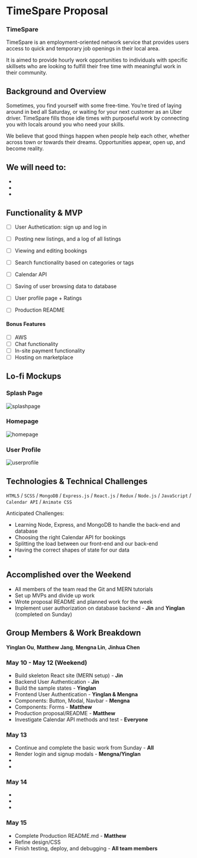 # TimeSpare Proposal

### TimeSpare 
TimeSpare is an employment-oriented network service that provides users access to quick and temporary job openings in their local area.   

It is aimed to provide hourly work opportunities to individuals with specific skillsets who are looking to fulfill their free time with meaningful work in their community. 

## Background and Overview
Sometimes, you find yourself with some free-time. You’re tired of laying around in bed all Saturday, or waiting for your next customer as an Uber driver. TimeSpare fills those idle times with purposeful work by connecting you with locals around you who need your skills.

We believe that good things happen when people help each other, whether across town or towards their dreams. Opportunities appear, open up, and become reality.

We will need to: 
  -  
  - 
  - 
  - 

## Functionality & MVP

   - [ ] User Authetication: sign up and log in
   - [ ] Posting new listings, and a log of all listings
   - [ ] Viewing and editing bookings 
   - [ ] Search functionality based on categories or tags
   - [ ] Calendar API
   - [ ] Saving of user browsing data to database
   - [ ] User profile page + Ratings
   - [ ] Production README


#### Bonus Features
   - [ ] AWS 
   - [ ] Chat functionality
   - [ ] In-site payment functionality
   - [ ] Hosting on marketplace

## Lo-fi Mockups
### Splash Page
![splashpage](https://s3-us-west-1.amazonaws.com/shuttr-dev-seeds/SplashPage.png)

### Homepage
![homepage](https://s3-us-west-1.amazonaws.com/shuttr-dev-seeds/Homepage.png)

### User Profile
![userprofile](https://s3-us-west-1.amazonaws.com/shuttr-dev-seeds/User+Profile.png)

## Technologies & Technical Challenges

`HTML5` / `SCSS` / `MongoDB` / `Express.js` / `React.js` / `Redux` / `Node.js` / `JavaScript` / `Calendar API` / `Animate CSS`

Anticipated Challenges:

- Learning Node, Express, and MongoDB to handle the back-end and database
- Choosing the right Calendar API for bookings
- Splitting the load between our front-end and our back-end
- Having the correct shapes of state for our data
- 


## Accomplished over the Weekend

  - All members of the team read the Git and MERN tutorials
  - Set up MVPs and divide up work
  - Wrote proposal README and planned work for the week
  - Implement user authorization on database backend - **Jin** and **Yinglan** (completed on Sunday)


## Group Members & Work Breakdown

**Yinglan Ou**,
**Matthew Jang**,
**Mengna Lin**,
**Jinhua Chen**


### May 10 - May 12 (Weekend)
  - Build skeleton React site (MERN setup) -  **Jin**
  - Backend User Authentication - **Jin**
  - Build the sample states - **Yinglan**
  - Frontend User Authentication - **Yinglan & Mengna**
  - Components: Button, Modal, Navbar - **Mengna**
  - Components: Forms - **Matthew** 
  - Production proposal/README - **Matthew** 
  - Investigate Calendar API methods and test - **Everyone** 

### May 13
  - Continue and complete the basic work from Sunday - **All**
  - Render login and signup modals - **Mengna/Yinglan**
  -
  -

### May 14
  -
  - 
  - 

### May 15
  - Complete Production README.md - **Matthew** 
  - Refine design/CSS 
  - Finish testing, deploy, and debugging - **All team members** 


